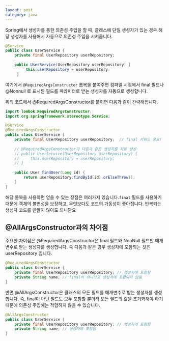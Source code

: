 ```yaml
---
layout: post
category: java
---
```


Spring에서 생성자를 통한 의존성 주입을 할 때, 클래스에 단일 생성자가 있는 경우 해당 생성자를 사용해서 자동으로 의존성 주입을 시켜줍니다.

```java
@Service
public class UserService {
    private final UserRepository userRepository;
    
    public UserService(UserRepository userRepository) {
         this.userRepository = userRepository;
     }
```

여기에서 `@RequiredArgsConstructor` 롬복을 붙여주면 컴파일 시점에서 final 필드나 @Nonnull 로 표시된 필드를 파라미터로 받는 생성자를 자동으로 생성합니다.

위의 코드에서 @RequiredArgsConstructor를 붙이면 다음과 같이 간략해집니다.

```java
import lombok.RequiredArgsConstructor;
import org.springframework.stereotype.Service;

@Service
@RequiredArgsConstructor
public class UserService {
    private final UserRepository userRepository;  // final 키워드 중요!
    
    // @RequiredArgsConstructor가 다음과 같은 생성자를 자동 생성
    // public UserService(UserRepository userRepository) {
    //     this.userRepository = userRepository;
    // }
    
    public User findUser(Long id) {
        return userRepository.findById(id).orElseThrow();
    }
}
```

해당 롬복을 사용하면 얻을 수 있는 장점은 여러가지 있습니다.`final` 필드를 사용하기 때문에 객체의 불변성을 보장하고, 무엇보다도 코드의 가동성이 좋아집니다. 반복되는 생성자 코드를 만들지 않아도 되니깐요

## @AllArgsConstructor과의 차이점

주요한 차이점은 @RequiredArgsConstructor은 final 필드와 NonNull 필드만 매개변수로 받는 생성자를 생성합니다. 즉 다음과 같은 경우 생성자에 포함되는 것은 userRepository 입니다.

```java
@RequiredArgsConstructor
public class UserService {
    private final UserRepository userRepository; // 생성자에 포함됨
    private String name; // final이 아니므로 생성자에 포함되지 않음
}
```

반면 @AllArgsConstructor은 클래스의 모든 필드를 매개변수로 받는 생성자를 생성합니다. 즉, final이 아닌 필드도 모두 포함할 뿐더러 모든 필드의 값을 초기화해야 하기 때문에 의존성 주입에는 적합하지 않을 수 있습니다.

```java
@AllArgsConstructor
public class UserService {
    private final UserRepository userRepository; // 생성자에 포함됨
    private String name; // 생성자에 포함됨
}
```
